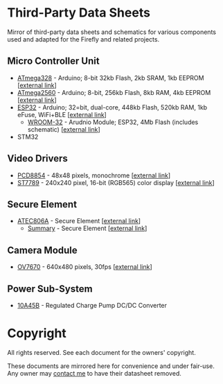 Third-Party Data Sheets
=======================

Mirror of third-party data sheets and schematics for various components used and adapted for the Firefly and related projects.

Micro Controller Unit
---------------------

- [ATmega328](./atmega328.pdf) - Arduino; 8-bit 32kb Flash, 2kb SRAM, 1kb EEPROM [[external link](http://ww1.microchip.com/downloads/en/DeviceDoc/Atmel-7810-Automotive-Microcontrollers-ATmega328P_Datasheet.pdf)]
- [ATmega2560](./atmega2560.pdf) - Arduino; 8-bit, 256kb Flash, 8kb RAM, 4kb EEPROM [[external link](http://ww1.microchip.com/downloads/en/DeviceDoc/Atmel-2549-8-bit-AVR-Microcontroller-ATmega640-1280-1281-2560-2561_datasheet.pdf)]
- [ESP32](./esp32.pdf) - Arduino; 32=bit, dual-core, 448kb Flash, 520kb RAM, 1kb eFuse, WiFi+BLE [[external link](https://www.espressif.com/sites/default/files/documentation/esp32_datasheet_en.pdf)]
  - [WROOM-32](./esp32-wroom32.pdf) - Arudnio Module; ESP32, 4Mb Flash (includes schematic) [[external link](https://www.espressif.com/sites/default/files/documentation/esp32-wroom-32_datasheet_en.pdf)]
- STM32

Video Drivers
-------------

- [PCD8854](./pcd8854.pdf) - 48x48 pixels, monochrome [[external link](https://www.sparkfun.com/datasheets/LCD/Monochrome/Nokia5110.pdf)]
- [ST7789](./st7789.pdf) - 240x240 pixel, 16-bit (RGB565) color display [[external link](https://www.newhavendisplay.com/appnotes/datasheets/LCDs/ST7789V.pdf)]

Secure Element
--------------

- [ATEC806A](./atec806a.pdf) - Secure Element [[external link](http://ww1.microchip.com/downloads/en/DeviceDoc/ATECC608A-TNGTLS-CryptoAuthentication-Data-Sheet-DS40002112B.pdf)]
  - [Summary](./atecc806a-summary.pdf) - Secure Element [[external link](http://ww1.microchip.com/downloads/en/DeviceDoc/40001977A.pdf)]

Camera Module
-------------

- [OV7670](./ov7670.pdf) - 640x480 pixels, 30fps [[external link](https://www.voti.nl/docs/OV7670.pdf)]

Power Sub-System
----------------

- [10A45B](./10a45b.pdf) - Regulated Charge Pump DC/DC Converter


Copyright
=========

All rights reserved. See each document for the owners' copyright.

These documents are mirrored here for convenience and under fair-use. Any
owner may [contact me](mailto:me@ricmoo.com) to have their datasheet removed.

